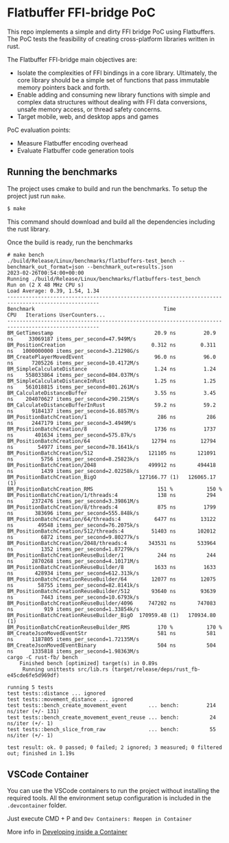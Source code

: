 # Flatbuffer FFI-bridge PoC

This repo implements a simple and dirty FFI bridge PoC using Flatbuffers. The PoC tests the feasibility of creating cross-platform libraries written in rust.

The Flatbuffer FFI-bridge main objectives are:

* Isolate the complexities of FFI bindings in a core library. Ultimately, the core library should be a simple set of functions that pass immutable memory pointers back and forth.
* Enable adding and consuming new library functions with simple and complex data structures without dealing with FFI data conversions, unsafe memory access, or thread safety concerns.
* Target mobile, web, and desktop apps and games

PoC evaluation points:
* Measure Flatbuffer encoding overhead
* Evaluate Flatbuffer code generation tools

## Running the benchmarks

The project uses cmake to build and run the benchmarks. To setup the project just run `make`.

```bash
$ make
```

This command should download and build all the dependencies including the rust library.

Once the build is ready, run the benchmarks

```
# make bench
./build/Release/Linux/benchmarks/flatbuffers-test_bench --benchmark_out_format=json --benchmark_out=results.json
2023-02-26T00:54:00+00:00
Running ./build/Release/Linux/benchmarks/flatbuffers-test_bench
Run on (2 X 48 MHz CPU s)
Load Average: 0.39, 1.54, 1.34
----------------------------------------------------------------------------------------------------
Benchmark                                          Time             CPU   Iterations UserCounters...
----------------------------------------------------------------------------------------------------
BM_GetTimestamp                                 20.9 ns         20.9 ns     33069187 items_per_second=47.949M/s
BM_PositionCreation                            0.312 ns        0.311 ns   1000000000 items_per_second=3.21298G/s
BM_CreatePlayerMovedEvent                       96.0 ns         96.0 ns      7205226 items_per_second=10.4172M/s
BM_SimpleCalculateDistance                      1.24 ns         1.24 ns    558033864 items_per_second=804.037M/s
BM_SimpleCalculateDistanceInRust                1.25 ns         1.25 ns    561018815 items_per_second=801.261M/s
BM_CalculateDistanceBuffer                      3.55 ns         3.45 ns    204070627 items_per_second=290.215M/s
BM_CalculateDistanceBufferInRust                59.2 ns         59.2 ns      9184137 items_per_second=16.8857M/s
BM_PositionBatchCreation/1                       286 ns          286 ns      2447179 items_per_second=3.4949M/s
BM_PositionBatchCreation/8                      1736 ns         1737 ns       401634 items_per_second=575.87k/s
BM_PositionBatchCreation/64                    12794 ns        12794 ns        54977 items_per_second=78.1641k/s
BM_PositionBatchCreation/512                  121105 ns       121091 ns         5756 items_per_second=8.25823k/s
BM_PositionBatchCreation/2048                 499912 ns       494418 ns         1439 items_per_second=2.02258k/s
BM_PositionBatchCreation_BigO              127166.77 (1)   126065.17 (1)  
BM_PositionBatchCreation_RMS                     151 %           150 %    
BM_PositionBatchCreation/1/threads:4             138 ns          294 ns      2372476 items_per_second=3.39861M/s
BM_PositionBatchCreation/8/threads:4             875 ns         1799 ns       383696 items_per_second=555.848k/s
BM_PositionBatchCreation/64/threads:4           6477 ns        13122 ns        49548 items_per_second=76.2075k/s
BM_PositionBatchCreation/512/threads:4         51403 ns       102012 ns         6872 items_per_second=9.80277k/s
BM_PositionBatchCreation/2048/threads:4       343531 ns       533964 ns         1352 items_per_second=1.87279k/s
BM_PositionBatchCreationReuseBuilder/1           244 ns          244 ns      2870268 items_per_second=4.10171M/s
BM_PositionBatchCreationReuseBuilder/8          1633 ns         1633 ns       428934 items_per_second=612.313k/s
BM_PositionBatchCreationReuseBuilder/64        12077 ns        12075 ns        58755 items_per_second=82.8141k/s
BM_PositionBatchCreationReuseBuilder/512       93640 ns        93639 ns         7443 items_per_second=10.6793k/s
BM_PositionBatchCreationReuseBuilder/4096     747202 ns       747083 ns          919 items_per_second=1.33854k/s
BM_PositionBatchCreationReuseBuilder_BigO  170959.48 (1)   170934.80 (1)  
BM_PositionBatchCreationReuseBuilder_RMS         170 %           170 %    
BM_CreateJsonMovedEventStr                       581 ns          581 ns      1187805 items_per_second=1.72135M/s
BM_CreateJsonMovedEventBinary                    504 ns          504 ns      1335818 items_per_second=1.98363M/s
cargo -C rust-fb/ bench
    Finished bench [optimized] target(s) in 0.89s
     Running unittests src/lib.rs (target/release/deps/rust_fb-e45cde6fe5d969df)

running 5 tests
test tests::distance ... ignored
test tests::movement_distance ... ignored
test tests::bench_create_movement_event       ... bench:         214 ns/iter (+/- 131)
test tests::bench_create_movement_event_reuse ... bench:          24 ns/iter (+/- 1)
test tests::bench_slice_from_raw              ... bench:          55 ns/iter (+/- 1)

test result: ok. 0 passed; 0 failed; 2 ignored; 3 measured; 0 filtered out; finished in 1.19s

```

## VSCode Container

You can use the VSCode containers to run the project without installing the required tools. All the environment setup configuration is included in the `.devcontainer` folder.

Just execute CMD + P and `Dev Containers: Reopen in Container`

More info in [Developing inside a Container](https://code.visualstudio.com/docs/devcontainers/containers)